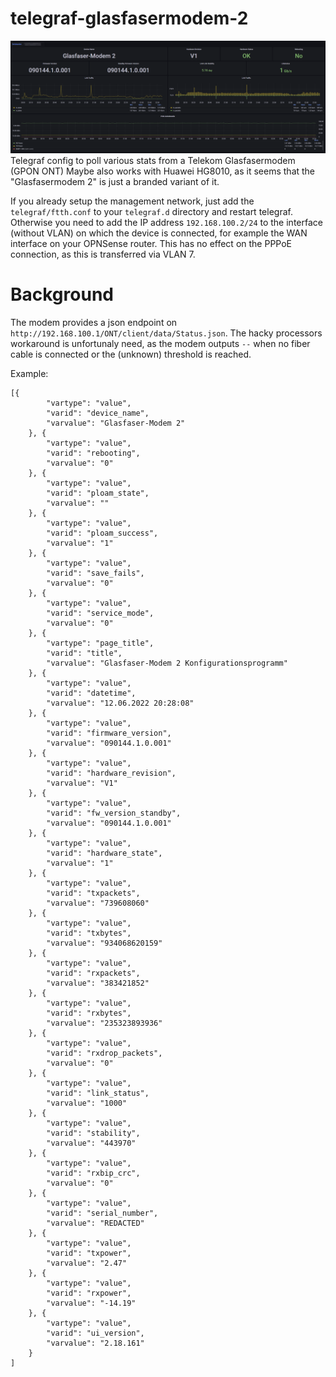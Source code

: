 # telegraf-glasfasermodem-2
![](img/dashboard.png)
Telegraf config to poll various stats from a Telekom Glasfasermodem (GPON ONT)
Maybe also works with Huawei HG8010, as it seems that the "Glasfasermodem 2" is just a branded variant of it.

If you already setup the management network, just add the `telegraf/ftth.conf` to your `telegraf.d` directory and restart telegraf.
Otherwise you need to add the IP address `192.168.100.2/24` to the interface (without VLAN) on which the device is connected, for example the WAN interface on your OPNSense router. This has no effect on the PPPoE connection, as this is transferred via VLAN 7.


# Background
The modem provides a json endpoint on `http://192.168.100.1/ONT/client/data/Status.json`. The hacky processors workaround is unfortunaly need, as the modem outputs ``--`` when no fiber cable is connected or the (unknown) threshold is reached.

Example:

```
[{
        "vartype": "value",
        "varid": "device_name",
        "varvalue": "Glasfaser-Modem 2"
    }, {
        "vartype": "value",
        "varid": "rebooting",
        "varvalue": "0"
    }, {
        "vartype": "value",
        "varid": "ploam_state",
        "varvalue": ""
    }, {
        "vartype": "value",
        "varid": "ploam_success",
        "varvalue": "1"
    }, {
        "vartype": "value",
        "varid": "save_fails",
        "varvalue": "0"
    }, {
        "vartype": "value",
        "varid": "service_mode",
        "varvalue": "0"
    }, {
        "vartype": "page_title",
        "varid": "title",
        "varvalue": "Glasfaser-Modem 2 Konfigurationsprogramm"
    }, {
        "vartype": "value",
        "varid": "datetime",
        "varvalue": "12.06.2022 20:28:08"
    }, {
        "vartype": "value",
        "varid": "firmware_version",
        "varvalue": "090144.1.0.001"
    }, {
        "vartype": "value",
        "varid": "hardware_revision",
        "varvalue": "V1"
    }, {
        "vartype": "value",
        "varid": "fw_version_standby",
        "varvalue": "090144.1.0.001"
    }, {
        "vartype": "value",
        "varid": "hardware_state",
        "varvalue": "1"
    }, {
        "vartype": "value",
        "varid": "txpackets",
        "varvalue": "739608060"
    }, {
        "vartype": "value",
        "varid": "txbytes",
        "varvalue": "934068620159"
    }, {
        "vartype": "value",
        "varid": "rxpackets",
        "varvalue": "383421852"
    }, {
        "vartype": "value",
        "varid": "rxbytes",
        "varvalue": "235323893936"
    }, {
        "vartype": "value",
        "varid": "rxdrop_packets",
        "varvalue": "0"
    }, {
        "vartype": "value",
        "varid": "link_status",
        "varvalue": "1000"
    }, {
        "vartype": "value",
        "varid": "stability",
        "varvalue": "443970"
    }, {
        "vartype": "value",
        "varid": "rxbip_crc",
        "varvalue": "0"
    }, {
        "vartype": "value",
        "varid": "serial_number",
        "varvalue": "REDACTED"
    }, {
        "vartype": "value",
        "varid": "txpower",
        "varvalue": "2.47"
    }, {
        "vartype": "value",
        "varid": "rxpower",
        "varvalue": "-14.19"
    }, {
        "vartype": "value",
        "varid": "ui_version",
        "varvalue": "2.18.161"
    }
]
```
